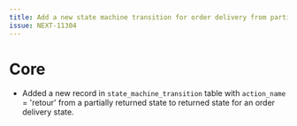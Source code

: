 ```yaml
---
title: Add a new state machine transition for order delivery from partially returned to returned
issue: NEXT-11304
---
```

# Core
*  Added a new record in `state_machine_transition` table with `action_name` = 'retour' from a partially returned state to returned state for an order delivery state.
